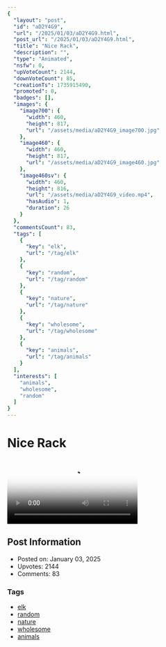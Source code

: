 ```yaml
---
{
  "layout": "post",
  "id": "aD2Y4G9",
  "url": "/2025/01/03/aD2Y4G9.html",
  "post_url": "/2025/01/03/aD2Y4G9.html",
  "title": "Nice Rack",
  "description": "",
  "type": "Animated",
  "nsfw": 0,
  "upVoteCount": 2144,
  "downVoteCount": 85,
  "creationTs": 1735915490,
  "promoted": 0,
  "badges": [],
  "images": {
    "image700": {
      "width": 460,
      "height": 817,
      "url": "/assets/media/aD2Y4G9_image700.jpg"
    },
    "image460": {
      "width": 460,
      "height": 817,
      "url": "/assets/media/aD2Y4G9_image460.jpg"
    },
    "image460sv": {
      "width": 460,
      "height": 816,
      "url": "/assets/media/aD2Y4G9_video.mp4",
      "hasAudio": 1,
      "duration": 26
    }
  },
  "commentsCount": 83,
  "tags": [
    {
      "key": "elk",
      "url": "/tag/elk"
    },
    {
      "key": "random",
      "url": "/tag/random"
    },
    {
      "key": "nature",
      "url": "/tag/nature"
    },
    {
      "key": "wholesome",
      "url": "/tag/wholesome"
    },
    {
      "key": "animals",
      "url": "/tag/animals"
    }
  ],
  "interests": [
    "animals",
    "wholesome",
    "random"
  ]
}
---
```


# Nice Rack

<video controls playsinline loop poster="/assets/media/aD2Y4G9_image460.jpg">
  <source src="/assets/media/aD2Y4G9_video.mp4" type="video/mp4">
  Your browser does not support the video tag.
</video>

## Post Information

- Posted on: January 03, 2025
- Upvotes: 2144
- Comments: 83

### Tags

- [elk](/tag/elk)
- [random](/tag/random)
- [nature](/tag/nature)
- [wholesome](/tag/wholesome)
- [animals](/tag/animals)
